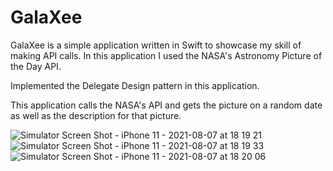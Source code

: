 # GalaXee

GalaXee is a simple application written in Swift to showcase my skill of making API calls.
In this application I used the NASA's Astronomy Picture of the Day API.

Implemented the Delegate Design pattern in this application.

This application calls the NASA's API and gets the picture on a random date as well as the description for that picture.

![Simulator Screen Shot - iPhone 11 - 2021-08-07 at 18 19 21](https://user-images.githubusercontent.com/56759602/128613322-36766fa9-edee-4190-b4b4-56bfc7f27694.png)
![Simulator Screen Shot - iPhone 11 - 2021-08-07 at 18 19 33](https://user-images.githubusercontent.com/56759602/128613323-7f46deaf-9706-4a21-adc1-80e7673008c1.png)
![Simulator Screen Shot - iPhone 11 - 2021-08-07 at 18 20 06](https://user-images.githubusercontent.com/56759602/128613326-41651ddc-50dc-47b5-aa81-8d4a94fbe16c.png)

